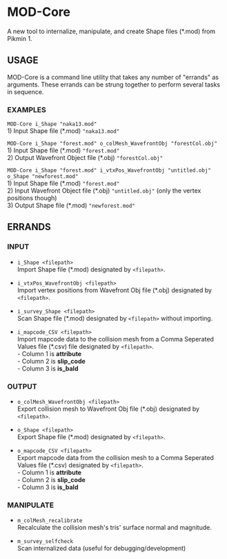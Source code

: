 # MOD-Core
A new tool to internalize, manipulate, and create Shape files (*.mod) from Pikmin 1.

## USAGE
MOD-Core is a command line utility that takes any number of "errands" as arguments.  These errands can be strung together to perform several tasks in sequence.
### EXAMPLES
`MOD-Core i_Shape "naka13.mod"`<br>
	1) Input Shape file (\*.mod) `"naka13.mod"`

`MOD-Core i_Shape "forest.mod" o_colMesh_WavefrontObj "forestCol.obj"`<br>
	1) Input Shape file (\*.mod) `"forest.mod"`<br>
	2) Output Wavefront Object file (\*.obj) `"forestCol.obj"`

`MOD-Core i_Shape "forest.mod" i_vtxPos_WavefrontObj "untitled.obj" o_Shape "newforest.mod"`<br>
	1) Input Shape file (\*.mod) `"forest.mod"`<br>
	2) Input Wavefront Object file (\*.obj) `"untitled.obj"` (only the vertex positions though)<br>
	3) Output Shape file (\*.mod) `"newforest.mod"`


## ERRANDS
### INPUT
* `i_Shape <filepath>`<br>
Import Shape file (\*.mod) designated by `<filepath>`.

* `i_vtxPos_WavefrontObj <filepath>`<br>
Import vertex positions from Wavefront Obj file (\*.obj) designated by `<filepath>`.

* `i_survey_Shape <filepath>`<br>
Scan Shape file (\*.mod) designated by `<filepath>` without importing.

* `i_mapcode_CSV <filepath>`<br>
Import mapcode data to the collision mesh from a Comma Seperated Values file (\*.csv) file designated by `<filepath>`.<br>
	\- Column 1 is **attribute**<br>
	\- Column 2 is **slip_code**<br>
	\- Column 3 is **is_bald**<br>

### OUTPUT
* `o_colMesh_WavefrontObj <filepath>`<br>
Export collision mesh to Wavefront Obj file (\*.obj) designated by `<filepath>`.

* `o_Shape <filepath>`<br>
Export Shape file (\*.mod) designated by `<filepath>`.

* `o_mapcode_CSV <filepath>`<br>
Export mapcode data from the collision mesh to a Comma Seperated Values file (\*.csv) designated by `<filepath>`.<br>
	\- Column 1 is **attribute**<br>
	\- Column 2 is **slip_code**<br>
	\- Column 3 is **is_bald**<br>

### MANIPULATE
* `m_colMesh_recalibrate`<br>
Recalculate the collision mesh's tris' surface normal and magnitude.

* `m_survey_selfcheck`<br>
Scan internalized data (useful for debugging/development)
